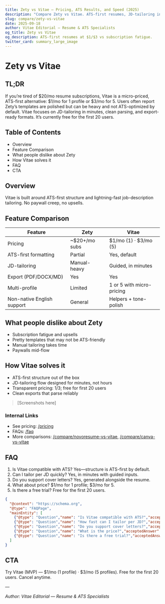 ```yaml
---
title: Zety vs Vitae — Pricing, ATS Results, and Speed (2025)
description: "Compare Zety vs Vitae. ATS-first resumes, JD-tailoring in minutes, and micro-pricing: $1/mo (1) or $3/mo (5). Free for first 20 users."
slug: compare/zety-vs-vitae
date: 2025-09-18
author: Vitae Editorial — Resume & ATS Specialists
og_title: Zety vs Vitae
og_description: ATS-first resumes at $1/$3 vs subscription fatigue.
twitter_card: summary_large_image
---
```


# Zety vs Vitae

## TL;DR
If you’re tired of $20/mo resume subscriptions, Vitae is a micro-priced, ATS-first alternative: $1/mo for 1 profile or $3/mo for 5. Users often report Zety’s templates are polished but can be heavy and not ATS-optimized by default. Vitae focuses on JD-tailoring in minutes, clean parsing, and export-ready formats. It’s currently free for the first 20 users.

## Table of Contents
- Overview
- Feature Comparison
- What people dislike about Zety
- How Vitae solves it
- FAQ
- CTA

## Overview
Vitae is built around ATS-first structure and lightning-fast job-description tailoring. No paywall creep, no upsells.

## Feature Comparison

| Feature | Zety | Vitae |
|---|---|---|
| Pricing | ~$20+/mo subs | $1/mo (1) · $3/mo (5) |
| ATS-first formatting | Partial | Yes, default |
| JD-tailoring | Manual-heavy | Guided, in minutes |
| Export (PDF/DOCX/MD) | Yes | Yes |
| Multi-profile | Limited | 1 or 5 with micro-pricing |
| Non-native English support | General | Helpers + tone-polish |

## What people dislike about Zety
- Subscription fatigue and upsells
- Pretty templates that may not be ATS-friendly
- Manual tailoring takes time
- Paywalls mid-flow

## How Vitae solves it
- ATS-first structure out of the box
- JD-tailoring flow designed for minutes, not hours
- Transparent pricing: $1/$3; free for first 20 users
- Clean exports that parse reliably

> [Screenshots here]

### Internal Links
- See pricing: [/pricing](/pricing)
- FAQs: [/faq](/faq)
- More comparisons: [/compare/novoresume-vs-vitae](/compare/novoresume-vs-vitae), [/compare/canva-vs-vitae](/compare/canva-vs-vitae)

## FAQ
1. Is Vitae compatible with ATS? Yes—structure is ATS-first by default.
2. Can I tailor per JD quickly? Yes, in minutes with guided inputs.
3. Do you support cover letters? Yes, generated alongside the resume.
4. What about price? $1/mo for 1 profile; $3/mo for 5.
5. Is there a free trial? Free for the first 20 users.

```json
{
  "@context": "https://schema.org",
  "@type": "FAQPage",
  "mainEntity": [
    {"@type": "Question","name": "Is Vitae compatible with ATS?","acceptedAnswer": {"@type": "Answer","text": "Yes, ATS-first by default."}},
    {"@type": "Question","name": "How fast can I tailor per JD?","acceptedAnswer": {"@type": "Answer","text": "In minutes via guided inputs."}},
    {"@type": "Question","name": "Do you support cover letters?","acceptedAnswer": {"@type": "Answer","text": "Yes, resume + cover letter flows."}},
    {"@type": "Question","name": "What is the price?","acceptedAnswer": {"@type": "Answer","text": "$1/mo (1), $3/mo (5)."}},
    {"@type": "Question","name": "Is there a free trial?","acceptedAnswer": {"@type": "Answer","text": "Free for first 20 users."}}
  ]
}
```

## CTA
Try Vitae (MVP) — $1/mo (1 profile) · $3/mo (5 profiles). Free for the first 20 users. Cancel anytime.

—

_Author: Vitae Editorial — Resume & ATS Specialists_


